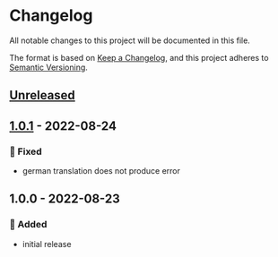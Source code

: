 # Changelog
All notable changes to this project will be documented in this file.

The format is based on [Keep a Changelog](https://keepachangelog.com/en/1.0.0/),
and this project adheres to [Semantic Versioning](https://semver.org/spec/v2.0.0.html).

<a name="unreleased"></a>
## [Unreleased]


<a name="1.0.1"></a>
## [1.0.1] - 2022-08-24
### 🐞 Fixed
- german translation does not produce error


<a name="1.0.0"></a>
## 1.0.0 - 2022-08-23
### 🍰 Added
- initial release


[Unreleased]: https://github.com/syntro-opensource/silverstripe-elemental-elementals/compare/1.0.1...HEAD
[1.0.1]: https://github.com/syntro-opensource/silverstripe-elemental-elementals/compare/1.0.0...1.0.1
